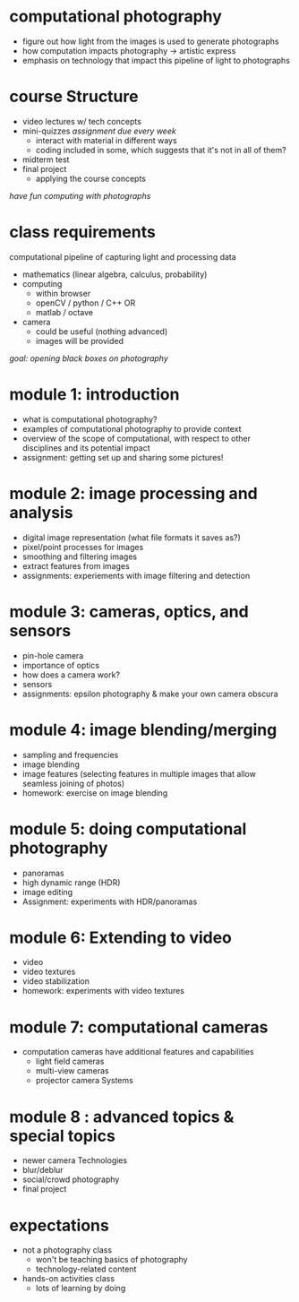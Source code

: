 # computational photography

- figure out how light from the images is used to generate photographs
- how computation impacts photography -> artistic express
- emphasis on technology that impact this pipeline of light to photographs

# course Structure
- video lectures w/ tech concepts
- mini-quizzes
*assignment due every week*
  - interact with material in different ways
  - coding included in some, which suggests that it's not in all of them?
- midterm test
- final project
  - applying the course concepts

_have fun computing with photographs_

# class requirements
computational pipeline of capturing light and processing data
- mathematics (linear algebra, calculus, probability)
- computing
  - within browser
  - openCV / python / C++ OR
  - matlab / octave
- camera
  - could be useful (nothing advanced)
  - images will be provided

*goal: opening black boxes on photography*

# module 1: introduction
- what is computational photography?
- examples of computational photography to provide context
- overview of the scope of computational, with respect to other disciplines and its potential impact
- assignment: getting set up and sharing some pictures!

# module 2: image processing and analysis
- digital image representation (what file formats it saves as?)
- pixel/point processes for images
- smoothing and filtering images
- extract features from images
- assignments: experiements with image filtering and detection

# module 3: cameras, optics, and sensors
- pin-hole camera
- importance of optics
- how does a camera work?
- sensors
- assignments: epsilon photography & make your own camera obscura

# module 4: image blending/merging
- sampling and frequencies
- image blending
- image features (selecting features in multiple images that allow seamless joining of photos)
- homework: exercise on image blending

# module 5: doing computational photography
- panoramas
- high dynamic range (HDR)
- image editing
- Assignment: experiments with HDR/panoramas

# module 6: Extending to video
- video
- video textures
- video stabilization
- homework: experiments with video textures

# module 7: computational cameras
- computation cameras have additional features and capabilities
  - light field cameras
  - multi-view cameras
  - projector camera Systems

# module 8 : advanced topics & special topics
- newer camera Technologies
- blur/deblur
- social/crowd photography
- final project

# expectations
- not a photography class
  -  won't be teaching basics of photography
  - technology-related content
- hands-on activities class
  - lots of learning by doing
